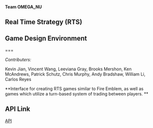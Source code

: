 #### Team OMEGA_NU

## Real Time Strategy (RTS)

## Game Design Environment
===

*Contributers:*

Kevin Jian, Vincent Wang, Leeviana Gray, Brooks Mershon, Ken McAndrews,
Patrick Schutz, Chris Murphy, Andy Bradshaw, William Li, Carlos Reyes

**Interface for creating RTS games similar to Fire Emblem, as well as games which utilize a turn-based system of trading between players. **

## API Link ##
[API](http://duke-compsci308-fall2013.github.io/oogasalad_OMEGA_NU/)

